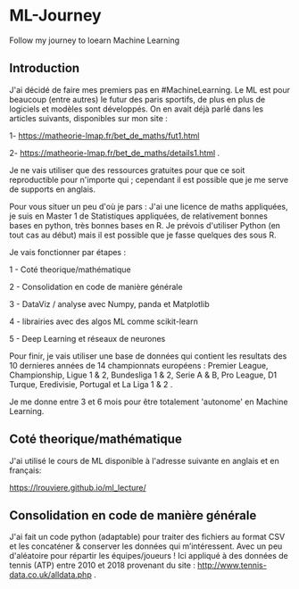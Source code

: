 # ML-Journey
Follow my journey to loearn Machine Learning

## Introduction
J'ai décidé de faire mes premiers pas en #MachineLearning. Le ML est pour beaucoup  (entre autres) le futur des paris sportifs, de plus en plus de logiciels et modèles sont développés. On en avait déjà parlé dans les articles suivants, disponibles sur mon site :

1- https://matheorie-lmap.fr/bet_de_maths/fut1.html

2- https://matheorie-lmap.fr/bet_de_maths/details1.html .

Je ne vais utiliser que des ressources gratuites pour que ce soit reproductible pour n'importe qui ; cependant il est possible que je me serve de supports en anglais.

Pour vous situer un peu d'où je pars :
J'ai une licence de maths appliquées, je suis en Master 1  de Statistiques appliquées, de relativement bonnes bases en python, très bonnes bases en R. Je prévois d'utiliser Python (en tout cas au début) mais il est possible que je fasse quelques des sous R.

Je vais fonctionner par étapes : 

1 - Coté theorique/mathématique

2 - Consolidation en code de manière générale

3 -  DataViz / analyse avec Numpy, panda et Matplotlib

4 - librairies avec des algos ML comme scikit-learn

5 - Deep Learning et réseaux de neurones

Pour finir, je vais utiliser une base de données qui contient les resultats des 10 dernieres années de 14 championnats européens : Premier League, Championship, Ligue 1 & 2, Bundesliga 1 & 2, Serie A & B, Pro League, D1 Turque, Eredivisie, Portugal et La Liga 1 & 2 .

Je me donne entre 3 et 6 mois pour être totalement 'autonome' en Machine Learning. 

## Coté theorique/mathématique

J'ai utilisé le cours de ML disponible à l'adresse suivante en anglais et en français:

https://lrouviere.github.io/ml_lecture/

## Consolidation en code de manière générale

J'ai fait un code python (adaptable) pour traiter des fichiers au format CSV et les concaténer & conserver les données qui m’intéressent. Avec un peu d'aléatoire pour répartir les équipes/joueurs ! Ici appliqué à des données de tennis (ATP) entre 2010 et 2018 provenant du site : http://www.tennis-data.co.uk/alldata.php .


